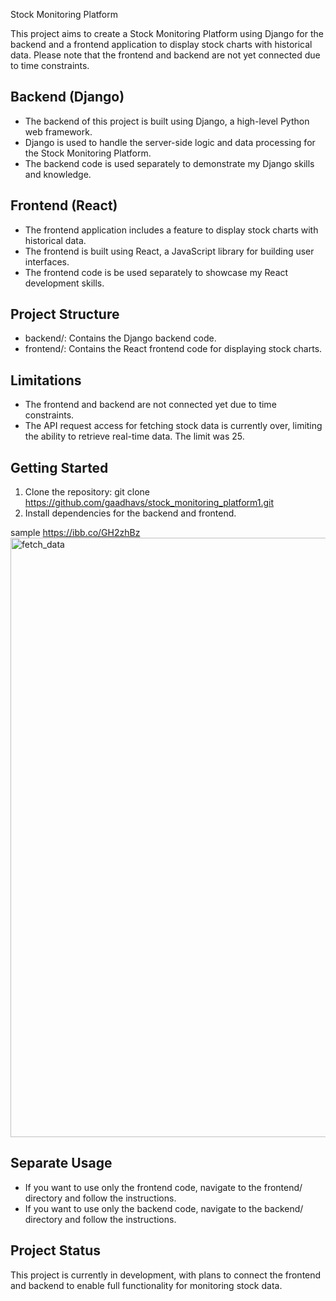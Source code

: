 Stock Monitoring Platform

This project aims to create a Stock Monitoring Platform using Django for the backend and a frontend application to display stock charts with historical data. Please note that the frontend and backend are not yet connected due to time constraints.

## Backend (Django)
- The backend of this project is built using Django, a high-level Python web framework.
- Django is used to handle the server-side logic and data processing for the Stock Monitoring Platform.
- The backend code is used  separately to demonstrate my Django skills and knowledge.

## Frontend (React)
- The frontend application includes a feature to display stock charts with historical data.
- The frontend is built using React, a JavaScript library for building user interfaces.
- The frontend code is be used separately to showcase my React development skills.

## Project Structure
- backend/: Contains the Django backend code.
- frontend/: Contains the React frontend code for displaying stock charts.

## Limitations
- The frontend and backend are not connected yet due to time constraints.
- The API request access for fetching stock data is currently over, limiting the ability to retrieve real-time data. The limit was 25.

## Getting Started
1. Clone the repository: git clone https://github.com/gaadhavs/stock_monitoring_platform1.git
2. Install dependencies for the backend and frontend.

sample
https://ibb.co/GH2zhBz
<img width="959" alt="fetch_data" src="https://github.com/gaadhavs/stock_monitoring_platform1/assets/111566224/2705ec92-6c41-4263-afc8-f682d02ba677">



## Separate Usage
- If you want to use only the frontend code, navigate to the frontend/ directory and follow the instructions.
- If you want to use only the backend code, navigate to the backend/ directory and follow the instructions.

## Project Status
This project is currently in development, with plans to connect the frontend and backend to enable full functionality for monitoring stock data.
